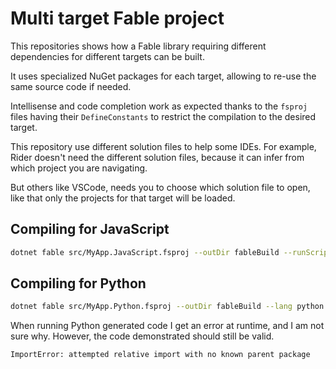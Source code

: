 # Multi target Fable project

This repositories shows how a Fable library requiring different dependencies for different targets can be built.

It uses specialized NuGet packages for each target, allowing to re-use the same source code if needed.

Intellisense and code completion work as expected thanks to the `fsproj` files having their `DefineConstants`
to restrict the compilation to the desired target.

This repository use different solution files to help some IDEs. For example, Rider doesn't need the
different solution files, because it can infer from which project you are navigating.

But others like VSCode, needs you to choose which solution file to open, like that only the projects for
that target will be loaded.

## Compiling for JavaScript

```bash
dotnet fable src/MyApp.JavaScript.fsproj --outDir fableBuild --runScript
```

## Compiling for Python

```bash
dotnet fable src/MyApp.Python.fsproj --outDir fableBuild --lang python --runScript
```

When running Python generated code I get an error at runtime, and I am not sure why. However, the code demonstrated should still be valid.

```text
ImportError: attempted relative import with no known parent package
```
